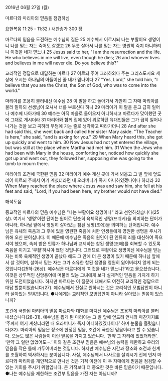 2016년 06월 27일 (월)

마르다와 마리아의 믿음을 점검하심



요한복음 11:25 - 11:32 / 새찬송가 300 장


마르다의 믿음을 도전하는 예수님의 질문
25 예수께서 이르시되 나는 부활이요 생명이니 나를 믿는 자는 죽어도 살겠고 26 무릇 살아서 나를 믿는 자는 영원히 죽지 아니하리니 이것을 네가 믿느냐 
25 Jesus said to her, "I am the resurrection and the life. He who believes in me will live, even though he dies; 26 and whoever lives and believes in me will never die. Do you believe this?" 

교리적인 정답으로 대답하는 마르다
27 이르되 주여 그러하외다 주는 그리스도시요 세상에 오시는 하나님의 아들이신 줄 내가 믿나이다 
27 "Yes, Lord," she told him, "I believe that you are the Christ, the Son of God, who was to come into the world." 

마리아를 조용히 불러내신 예수님 
28 이 말을 하고 돌아가서 가만히 그 자매 마리아를 불러 말하되 선생님이 오셔서 너를 부르신다 하니 29 마리아가 이 말을 듣고 급히 일어나 예수께 나아가매 30 예수는 아직 마을로 들어오지 아니하시고 마르다가 맞이했던 곳에 그대로 계시더라 31 마리아와 함께 집에 있어 위로하던 유대인들은 그가 급히 일어나 나가는 것을 보고 곡하러 무덤에 가는 줄로 생각하고 따라가더니 
28 And after she had said this, she went back and called her sister Mary aside. "The Teacher is here," she said, "and is asking for you." 29 When Mary heard this, she got up quickly and went to him. 30 Now Jesus had not yet entered the village, but was still at the place where Martha had met him. 31 When the Jews who had been with Mary in the house, comforting her, noticed how quickly she got up and went out, they followed her, supposing she was going to the tomb to mourn there. 

마리아의 조건에 국한된 믿음 
32 마리아가 예수 계신 곳에 가서 뵈옵고 그 발 앞에 엎드리어 이르되 주께서 여기 계셨더라면 내 오라버니가 죽지 아니하였겠나이다 하더라 
32 When Mary reached the place where Jesus was and saw him, she fell at his feet and said, "Lord, if you had been here, my brother would not have died."

해석도움





종교적인 마르다의 믿음
예수님은 “나는 부활이요 생명이니” 라고 선언하셨습니다(25상). 여기서 ‘생명’이란 단어는 원어로 단순히 육체적인 생명(프쉬케)을 의미하는 단어가 아니라, 하나님 앞에서 영원히 살아있는 참된 생명(조에)을 의미하는 단어입니다. 예수님은 육체의 죽음과 그 후에 있을 영원한 죽음에 처한 인생들에게 영원한 생명을 주시기 위해 오신 분이십니다. 이 때문에 예수님은 죽음의 원인이 된 인류의 죄를 대신하여 죽으셔야 했으며, 속죄 받은 인류가 하나님과 교제하는 참된 생명(조에)를 회복할 수 있도록 죽음을 이기고 ‘부활’하셔야 했던 것입니다. 그러므로 부활이요 생명이신 예수님을 믿는 자는 비록 육체적인 생명이 끝났다 해도 그 안에 더 큰 생명이 있기 때문에 하나님 앞에서 살 것이며, 살아서 믿는 자는 그가 소유한 참된 생명을 영원히 잃어버리지 않게 되는 것입니다(25하-26상). 예수님은 마르다에게 ‘이것을 네가 믿느냐?’라고 물으셨습니다. 이것은 상투적인 신앙용어에 머물러 있는 그녀에게 보다 실제적인 믿음을 가지게 하기 위한 도전이었습니다. 하지만 마르다는 이 질문에 대해서도 여전히 교리적인 정답으로 대답 할뿐이었습니다(27). 예수님께서 진실로 원하시는 것은 교리적인 모범답안이 아니라 살아있는 믿음입니다.
●나에게는 교리적인 모범답안이 아니라 살아있는 믿음이 있습니까?  

조건에 국한된 마리아의 믿음
마르다와 대화를 마치신 예수님은 조용히 마리아를 불러 내셨습니다(28-31). 예수님을 뵙게 된 마리아는 그 발 앞에 엎드려 언니와 마찬가지로 ‘주께서 여기 계셨더라면 내 오라버니가 죽지 아니하였겠나이다’ 하며 눈물을 흘렸습니다(32). 마리아의 믿음은 장소에 한정된 믿음, 조건에 국한된 믿음이라고 할 수 있습니다. 오늘도 많은 사람들이 이런 믿음을 가지고 있습니다. ‘만약 그 자리에 있었더라면’. ‘만약 그 일만 없었어도···.’ 이와 같은 조건부 믿음은 예수님의 능력을 제한하고 우리의 믿음을 작은 틀에 가두어버리는 것입니다. 하지만 예수님은 시간과 장소와 조건과 한계를 초월하여 역사하시는 분이십니다. 사실, 예수님께서 나사로를 살리시기 전에 먼저 마르다와 마리아를 개인적으로 만나신 것은 기적 이전에 이 두 자매에게 믿음을 점검할 수 있는 기회를 주시기 위함입니다. 큰 기적보다 더 중요한 것은 바른 믿음이기 때문입니다. 
●나는 예수님을 제한하는 조건부 믿음을 가진 자는 아닙니까?